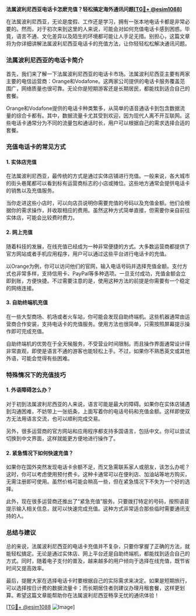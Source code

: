 **法属波利尼西亚电话卡怎麽充值？轻松搞定海外通讯问题[[TG💪+ @esim1088](https://t.me/s/esim1088)]**

在法属波利尼西亚，无论是度假、工作还是学习，拥有一张本地电话卡都是非常必要的。然而，对于初次来到这里的人来说，可能会对如何充值电话卡感到困惑。毕竟，语言不通、文化差异以及陌生的环境都可能让人手足无措。别担心，这篇文章将为你详细讲解法属波利尼西亚电话卡的充值方法，让你轻轻松松解决通讯问题。

### 法属波利尼西亚的电话卡简介

首先，我们来了解一下法属波利尼西亚的电话卡市场。法属波利尼西亚主要有两家主要的电信运营商：Orange和Vodafone。这两家公司提供的电话卡服务覆盖范围广，网络质量也很可靠。无论你是短期游客还是长期居民，都能找到适合自己的套餐。

Orange和Vodafone提供的电话卡种类繁多，从简单的语音通话卡到包含数据流量的综合卡都有。其中，数据流量卡尤其受到欢迎，因为现代人离不开互联网。这些电话卡通常分为不同的流量包和通话时长，用户可以根据自己的需求选择合适的套餐。

### 充值电话卡的常见方式

#### 1. 实体店充值

在法属波利尼西亚，最传统的方式是通过实体店铺进行充值。一般来说，各大城市的街头巷尾都可以看到标有运营商标志的小店或摊位。这些地方通常会提供电话卡的销售以及充值服务。

当你走进这些小店时，可以向店员说明你需要充值的号码以及充值金额。他们会根据你的需求操作，并收取相应的费用。虽然这种方式简单直接，但需要你亲自前往实体店，可能会比较费时费力。

#### 2. 网上充值

随着科技的发展，在线充值已经成为一种非常便捷的方式。大多数运营商都提供了官方网站或者手机应用程序，用户可以通过这些平台进行电话卡的充值。

以Orange为例，你可以访问他们的官网，输入电话号码并选择充值金额。支付方式也非常多样，支持信用卡、PayPal等多种选项。一旦支付成功，充值金额会立即到账，方便快捷。不过需要注意的是，使用这种方法的前提是你需要有一个稳定的网络连接。

#### 3. 自助终端机充值

在一些大型商场、机场或者火车站，你可能会发现自助终端机。这些机器通常由运营商合作安装，支持电话卡的充值服务。使用方法也很简单，只需按照屏幕提示操作即可完成充值。

自助终端机的优势在于全天候服务，不受营业时间限制。而且操作界面通常设计得非常直观，即使是语言不通的游客也能轻松上手。不过，如果你不熟悉英文或其他外语，可能会觉得有些困难。

### 特殊情况下的充值技巧

#### 1. 外语障碍怎么办？

对于初到法属波利尼西亚的人来说，语言可能是最大的障碍。如果你在实体店铺遇到沟通困难，不妨带上一张纸条，上面写着你的电话号码和充值金额。这样即使双方无法用语言交流，也可以顺利完成交易。

另外，很多运营商的官方网站和应用程序都支持多国语言，包括中文。你可以尝试切换到中文界面，这样就能更方便地进行操作了。

#### 2. 紧急情况下如何快速充值？

如果你在国外突然发现电话卡余额不足，而又急需联系家人或朋友，该怎么办呢？这时，你可以考虑使用预付费卡。这种卡通常可以在便利店、加油站等地方购买，无需注册即可使用。虽然价格可能会稍高一些，但在紧急情况下不失为一个好的选择。

此外，现在很多运营商还推出了“紧急充值”服务。只要拨打特定的号码，按照语音提示输入相关信息，就可以快速完成充值。这种方式非常适合那些临时需要通讯支持的人。

### 总结与建议

总的来说，法属波利尼西亚的电话卡充值并不复杂，只要你掌握了正确的方法，就能轻松搞定。无论是通过实体店、网上平台还是自助终端机，都能找到适合自己的方式。同时，随着电子支付的普及，越来越多的用户倾向于选择在线充值，既节省时间又提高效率。

最后，提醒大家在选择电话卡时要根据自己的实际需求来决定。如果是短期旅行，可以选择按日计费的数据流量卡；而长期居住者则建议办理月租套餐，这样更划算。希望这篇文章能帮助你在法属波利尼西亚畅享无忧的通讯体验！

[[TG💪+ @esim1088](https://t.me/s/esim1088) ![Image](https://i.postimg.cc/4NQfJmqS/Snipaste-2025-05-13-00-14-12.png)]